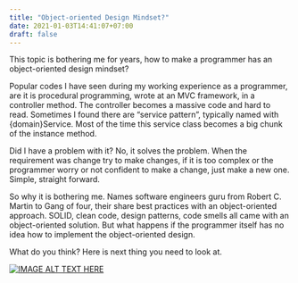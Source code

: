 ```yaml
---
title: "Object-oriented Design Mindset?"
date: 2021-01-03T14:41:07+07:00
draft: false
---
```

This topic is bothering me for years, how to make a programmer has an object-oriented design mindset?

Popular codes I have seen during my working experience as a programmer, are it is procedural programming, wrote at an MVC framework, in a controller method. The controller becomes a massive code and hard to read. Sometimes I found there are “service pattern”, typically named with {domain}Service. Most of the time this service class becomes a big chunk of the instance method.

Did I have a problem with it? No, it solves the problem. When the requirement was change try to make changes, if it is too complex or the programmer worry or not confident to make a change, just make a new one. Simple, straight forward.

So why it is bothering me. Names software engineers guru from Robert C. Martin to Gang of four, their share best practices with an object-oriented approach. SOLID, clean code, design patterns, code smells all came with an object-oriented solution. But what happens if the programmer itself has no idea how to implement the object-oriented design.

What do you think?
Here is next thing you need to look at.

[![IMAGE ALT TEXT HERE](https://img.youtube.com/vi/v-2yFMzxqwU/0.jpg)](https://www.youtube.com/watch?v=v-2yFMzxqwU&)




